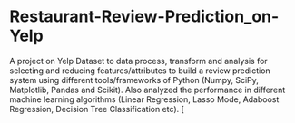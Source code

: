 # Restaurant-Review-Prediction_on-Yelp

A project on Yelp Dataset to data process, transform and analysis for selecting and reducing features/attributes to build a review prediction system using different tools/frameworks of Python (Numpy, SciPy, Matplotlib, Pandas and Scikit). Also analyzed the performance in different machine learning algorithms (Linear Regression, Lasso Mode, Adaboost Regression, Decision Tree Classification etc). [

